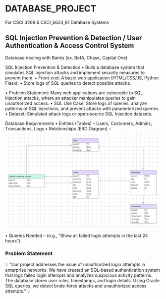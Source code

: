 # DATABASE_PROJECT
For CSCI 3268 & CSCI_6623_81 Database Systems 

## SQL Injection Prevention & Detection / User Authentication & Access Control System

Database dealing with Banks (ex. BofA, Chase, Capital One)

SQL Injection Prevention & Detection
•	Build a database system that simulates SQL injection attacks and implement security measures to prevent them.
•	Front-end: A basic web application (HTML/CSS/JS, Python Flask).
•	Store logs of SQL queries to detect possible attacks.

•	Problem Statement: Many web applications are vulnerable to SQL Injection attacks, where an attacker manipulates queries to gain unauthorized access.
•	SQL Use Case: Store logs of queries, analyze patterns of SQL injections, and prevent attacks with parameterized queries.
•	Dataset: Simulated attack logs or open-source SQL Injection datasets.


Database Requirements
•	Entities (Tables) – Users, Customers, Admins, Transactions, Logs
•	Relationships (ERD Diagram) – 
![Alt text](ERD.png)

•	Queries Needed – (e.g., “Show all failed login attempts in the last 24 hours”).


### Problem Statement

💡 “Our project addresses the issue of unauthorized login attempts in enterprise networks. We have created an SQL-based authentication system that logs failed login attempts and analyzes suspicious activity patterns. The database stores user roles, timestamps, and login details. Using Oracle SQL queries, we detect brute-force attacks and unauthorized access attempts.” 💡
